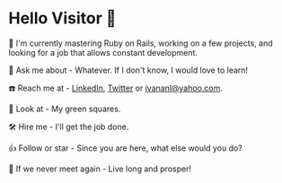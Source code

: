 # Hello Visitor 🤘
    
 🌱 I'm currently mastering Ruby on Rails, working on a few projects, and looking for a job that allows constant development.
    
 💬 Ask me about - Whatever. If I don't know, I would love to learn!
    
 ☎️ Reach me at - [LinkedIn](https://www.linkedin.com/in/1v4n4/), [Twitter](https://twitter.com/codeIv1) or ivananl@yahoo.com.
    
 👯 Look at - My green squares.
 
 🛠️ Hire me - I'll get the job done.
    
 👍 Follow or star - Since you are here, what else would you do?    
   
 🖖 If we never meet again - Live long and prosper!
